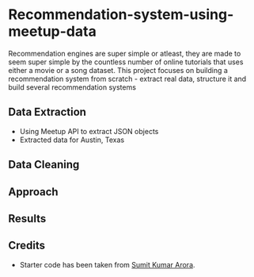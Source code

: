# Recommendation-system-using-meetup-data
Recommendation engines are super simple or atleast, they are made to seem super simple by the countless number of online tutorials that uses either a movie or a song dataset. This project focuses on building a recommendation system from scratch - extract real data, structure it and build several recommendation systems

## Data Extraction 

- Using Meetup API to extract JSON objects 
- Extracted data for Austin, Texas

## Data Cleaning

## Approach 

## Results 

## Credits
- Starter code has been taken from [Sumit Kumar Arora](https://github.com/reachsumit).
